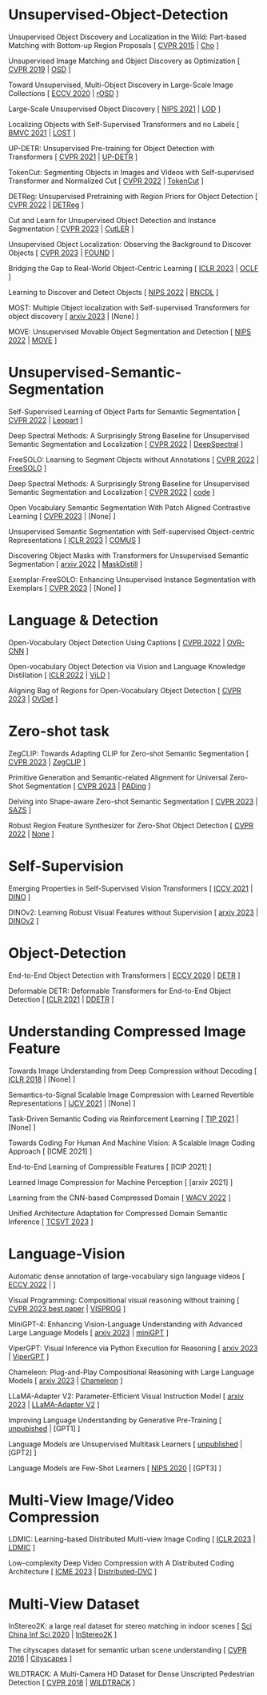 # Unsupervised-Object-Detection

Unsupervised Object Discovery and Localization in the Wild: Part-based Matching with Bottom-up Region Proposals
[
  [CVPR 2015](https://openaccess.thecvf.com/content_cvpr_2015/papers/Cho_Unsupervised_Object_Discovery_2015_CVPR_paper.pdf)
  |
  [Cho]()
]

Unsupervised Image Matching and Object Discovery as Optimization
[
  [CVPR 2019](https://arxiv.org/pdf/1904.03148.pdf)
  |
  [OSD](https://github.com/huyvvo/OSD)
]

Toward Unsupervised, Multi-Object Discovery in Large-Scale Image Collections
[
  [ECCV 2020](https://arxiv.org/pdf/2007.02662.pdf)
  |
  [rOSD](https://github.com/huyvvo/rOSD)
]

Large-Scale Unsupervised Object Discovery
[
  [NIPS 2021](https://arxiv.org/pdf/2106.06650.pdf)
  |
  [LOD](https://github.com/huyvvo/LOD)
]

Localizing Objects with Self-Supervised Transformers and no Labels
[
  [BMVC 2021](https://arxiv.org/pdf/2109.14279.pdf)
  |
  [LOST](https://github.com/valeoai/LOST)
]


UP-DETR: Unsupervised Pre-training for Object Detection with Transformers
[
  [CVPR 2021](https://arxiv.org/pdf/2011.09094.pdf)
  |
  [UP-DETR](https://github.com/dddzg/up-detr)
]

TokenCut: Segmenting Objects in Images and Videos with Self-supervised Transformer and Normalized Cut
[
  [CVPR 2022](https://arxiv.org/pdf/2209.00383.pdf)
  |
  [TokenCut](https://github.com/YangtaoWANG95/TokenCut)
]

DETReg: Unsupervised Pretraining with Region Priors for Object Detection
[
  [CVPR 2022](https://openaccess.thecvf.com/content/CVPR2022/papers/Bar_DETReg_Unsupervised_Pretraining_With_Region_Priors_for_Object_Detection_CVPR_2022_paper.pdf)
  |
  [DETReg](https://www.amirbar.net/detreg/)
]

Cut and Learn for Unsupervised Object Detection and Instance Segmentation
[
  [CVPR 2023](https://arxiv.org/pdf/2301.11320.pdf)
  |
  [CutLER](https://github.com/facebookresearch/CutLER)
]

Unsupervised Object Localization: Observing the Background to Discover Objects
[
  [CVPR 2023](https://openaccess.thecvf.com/content/CVPR2023/papers/Simeoni_Unsupervised_Object_Localization_Observing_the_Background_To_Discover_Objects_CVPR_2023_paper.pdf)
  |
  [FOUND](https://github.com/valeoai/FOUND)
]

Bridging the Gap to Real-World Object-Centric Learning
[
  [ICLR 2023](https://arxiv.org/pdf/2209.14860.pdf)
  |
  [OCLF](https://github.com/amazon-science/object-centric-learning-framework)
]

Learning to Discover and Detect Objects
[
  [NIPS 2022](https://arxiv.org/pdf/2210.10774.pdf)
  |
  [RNCDL](https://github.com/vlfom/RNCDL)
]

MOST: Multiple Object localization with Self-supervised Transformers for object discovery
[
  [arxiv 2023](https://arxiv.org/pdf/2304.05387.pdf)
  |
  [None]
]

MOVE: Unsupervised Movable Object Segmentation and Detection
[
  [NIPS 2022](https://arxiv.org/pdf/2210.07920.pdf)
  |
  [MOVE](https://github.com/adambielski/move-seg)
]

# Unsupervised-Semantic-Segmentation
Self-Supervised Learning of Object Parts for Semantic Segmentation
[
  [CVPR 2022](https://arxiv.org/pdf/2204.13101.pdf)
  |
  [Leopart](https://github.com/MkuuWaUjinga/leopart)
]

Deep Spectral Methods: A Surprisingly Strong Baseline for Unsupervised Semantic Segmentation and Localization
[
  [CVPR 2022](https://arxiv.org/pdf/2205.07839.pdf)
  |
  [DeepSpectral](https://github.com/lukemelas/deep-spectral-segmentation)
]

FreeSOLO: Learning to Segment Objects without Annotations
[
  [CVPR 2022](https://arxiv.org/pdf/2202.12181.pdf)
  |
  [FreeSOLO](https://github.com/NVlabs/FreeSOLO)
]

Deep Spectral Methods: A Surprisingly Strong Baseline for Unsupervised Semantic Segmentation and Localization
[
  [CVPR 2022](https://openaccess.thecvf.com/content/CVPR2022/papers/Melas-Kyriazi_Deep_Spectral_Methods_A_Surprisingly_Strong_Baseline_for_Unsupervised_Semantic_CVPR_2022_paper.pdf)
  |
  [code](https://github.com/lukemelas/deep-spectral-segmentation)
]

Open Vocabulary Semantic Segmentation With Patch Aligned Contrastive Learning
[
  [CVPR 2023](https://openaccess.thecvf.com/content/CVPR2023/papers/Mukhoti_Open_Vocabulary_Semantic_Segmentation_With_Patch_Aligned_Contrastive_Learning_CVPR_2023_paper.pdf)
  |
  [None]
]

Unsupervised Semantic Segmentation with Self-supervised Object-centric Representations
[
  [ICLR 2023](https://arxiv.org/pdf/2207.05027.pdf)
  |
  [COMUS]()
]

Discovering Object Masks with Transformers for Unsupervised Semantic Segmentation
[
  [arxiv 2022](https://arxiv.org/pdf/2206.06363.pdf)
  |
  [MaskDistill](https://github.com/wvangansbeke/MaskDistill)
]

Exemplar-FreeSOLO: Enhancing Unsupervised Instance Segmentation with Exemplars
[
  [CVPR 2023](https://openaccess.thecvf.com/content/CVPR2023/papers/Ishtiak_Exemplar-FreeSOLO_Enhancing_Unsupervised_Instance_Segmentation_With_Exemplars_CVPR_2023_paper.pdf)
  |
  [None]
]

# Language & Detection

Open-Vocabulary Object Detection Using Captions
[
  [CVPR 2022](https://arxiv.org/pdf/2011.10678.pdf)
  |
  [OVR-CNN](https://github.com/alirezazareian/ovr-cnn)
]

Open-vocabulary Object Detection via Vision and Language Knowledge Distillation
[
  [ICLR 2022](https://arxiv.org/pdf/2104.13921.pdf)
  |
  [ViLD](https://github.com/tensorflow/tpu/tree/master/models/official/detection/projects/vild)
]

Aligning Bag of Regions for Open-Vocabulary Object Detection
[
  [CVPR 2023](https://openaccess.thecvf.com/content/CVPR2023/papers/Wu_Aligning_Bag_of_Regions_for_Open-Vocabulary_Object_Detection_CVPR_2023_paper.pdf)
  |
  [OVDet](https://github.com/wusize/ovdet)
]



# Zero-shot task
ZegCLIP: Towards Adapting CLIP for Zero-shot Semantic Segmentation
[
  [CVPR 2023](https://openaccess.thecvf.com/content/CVPR2023/papers/Zhou_ZegCLIP_Towards_Adapting_CLIP_for_Zero-Shot_Semantic_Segmentation_CVPR_2023_paper.pdf)
  |
  [ZegCLIP](https://github.com/ZiqinZhou66/ZegCLIP)
]

Primitive Generation and Semantic-related Alignment for Universal Zero-Shot Segmentation
[
  [CVPR 2023](https://arxiv.org/pdf/2306.11087.pdf)
  |
  [PADing](https://github.com/heshuting555/PADing)
]

Delving into Shape-aware Zero-shot Semantic Segmentation
[
  [CVPR 2023](https://arxiv.org/pdf/2304.08491.pdf)
  |
  [SAZS](https://github.com/Liuxinyv/SAZS)
]

Robust Region Feature Synthesizer for Zero-Shot Object Detection
[
  [CVPR 2022](https://openaccess.thecvf.com/content/CVPR2022/papers/Huang_Robust_Region_Feature_Synthesizer_for_Zero-Shot_Object_Detection_CVPR_2022_paper.pdf)
  |
  [None]()
]

# Self-Supervision
Emerging Properties in Self-Supervised Vision Transformers
[
  [ICCV 2021](https://openaccess.thecvf.com/content/ICCV2021/papers/Caron_Emerging_Properties_in_Self-Supervised_Vision_Transformers_ICCV_2021_paper.pdf)
  |
  [DINO](https://github.com/facebookresearch/dino)
]

DINOv2: Learning Robust Visual Features without Supervision
[
  [arxiv 2023](https://arxiv.org/pdf/2304.07193.pdf)
  |
  [DINOv2](https://github.com/facebookresearch/dinov2)
]

# Object-Detection
End-to-End Object Detection with Transformers
[
  [ECCV 2020](https://arxiv.org/pdf/2005.12872.pdf)
  |
  [DETR](https://github.com/facebookresearch/detr)
]

Deformable DETR: Deformable Transformers for End-to-End Object Detection
[
  [ICLR 2021](https://arxiv.org/pdf/2010.04159.pdf)
  |
  [DDETR](https://github.com/fundamentalvision/Deformable-DETR)
]

# Understanding Compressed Image Feature
Towards Image Understanding from Deep Compression without Decoding
[
  [ICLR 2018](https://arxiv.org/pdf/1803.06131.pdf)
  |
  [None]
]

Semantics-to-Signal Scalable Image Compression with Learned Revertible Representations
[
  [IJCV 2021](https://link.springer.com/article/10.1007/s11263-021-01491-7)
  |
  [None]
]

Task-Driven Semantic Coding via Reinforcement Learning
[
  [TIP 2021](https://ieeexplore.ieee.org/abstract/document/9472999)
  |
  [None]
]

Towards Coding For Human And Machine Vision: A Scalable Image Coding Approach
[
  [ICME 2021]
]

End-to-End Learning of Compressible Features
[
  [ICIP 2021]
]

Learned Image Compression for Machine Perception
[
  [arxiv 2021]
]

Learning from the CNN-based Compressed Domain
[
  [WACV 2022](https://openaccess.thecvf.com/content/WACV2022/papers/Wang_Learning_From_the_CNN-Based_Compressed_Domain_WACV_2022_paper.pdf)
]

Unified Architecture Adaptation for Compressed Domain Semantic Inference
[
  [TCSVT 2023](https://ieeexplore.ieee.org/abstract/document/10029924)
]

# Language-Vision
Automatic dense annotation of large-vocabulary sign language videos
[
  [ECCV 2022](https://arxiv.org/pdf/2208.02802.pdf)
  |
  []()
]

Visual Programming: Compositional visual reasoning without training
[
  [CVPR 2023 best paper](https://arxiv.org/pdf/2211.11559.pdf)
  |
  [VISPROG](https://github.com/allenai/visprog)
]

MiniGPT-4: Enhancing Vision-Language Understanding with Advanced Large Language Models
[
  [arxiv 2023](https://arxiv.org/pdf/2304.10592.pdf)
  |
  [miniGPT](https://github.com/Vision-CAIR/MiniGPT-4)
]

ViperGPT: Visual Inference via Python Execution for Reasoning
[
  [arxiv 2023](https://arxiv.org/pdf/2303.08128.pdf)
  |
  [ViperGPT]()
]

Chameleon: Plug-and-Play Compositional Reasoning with Large Language Models
[
  [arxiv 2023](https://arxiv.org/pdf/2304.09842.pdf)
  |
  [Chameleon](https://github.com/lupantech/chameleon-llm)
]

LLaMA-Adapter V2: Parameter-Efficient Visual Instruction Model
[
  [arxiv 2023](https://arxiv.org/pdf/2304.15010.pdf)
  |
  [LLaMA-Adapter V2](https://github.com/ZrrSkywalker/LLaMA-Adapter)
]

Improving Language Understanding by Generative Pre-Training
[
  [unpubished](https://www.cs.ubc.ca/~amuham01/LING530/papers/radford2018improving.pdf)
  |
  [GPT1]
]

Language Models are Unsupervised Multitask Learners
[
  [unpublished](https://life-extension.github.io/2020/05/27/GPT%E6%8A%80%E6%9C%AF%E5%88%9D%E6%8E%A2/language-models.pdf)
  |
  [GPT2]
]

Language Models are Few-Shot Learners
[
  [NIPS 2020](https://proceedings.neurips.cc/paper_files/paper/2020/file/1457c0d6bfcb4967418bfb8ac142f64a-Paper.pdf)
  |
  [GPT3]
]

# Multi-View Image/Video Compression
LDMIC: Learning-based Distributed Multi-view Image Coding
[
  [ICLR 2023](https://arxiv.org/pdf/2301.09799.pdf)
  |
  [LDMIC](https://github.com/Xinjie-Q/LDMIC)
]

Low-complexity Deep Video Compression with A Distributed Coding Architecture
[
  [ICME 2023](https://arxiv.org/pdf/2303.11599.pdf)
  |
  [Distributed-DVC](https://github.com/Xinjie-Q/Distributed-DVC)
]

# Multi-View Dataset
InStereo2K: a large real dataset for stereo matching in indoor scenes
[
  [Sci China Inf Sci 2020](https://link.springer.com/article/10.1007/s11432-019-2803-x)
  |
  [InStereo2K](https://github.com/yuhuaxu/stereodataset)
]

The cityscapes dataset for semantic urban scene understanding
[
  [CVPR 2016](https://openaccess.thecvf.com/content_cvpr_2016/papers/Cordts_The_Cityscapes_Dataset_CVPR_2016_paper.pdf)
  |
  [Cityscapes](https://www.cityscapes-dataset.com/)
]

WILDTRACK: A Multi-Camera HD Dataset for Dense Unscripted Pedestrian Detection
[
  [CVPR 2018](https://openaccess.thecvf.com/content_cvpr_2018/papers/Chavdarova_WILDTRACK_A_Multi-Camera_CVPR_2018_paper.pdf)
  |
  [WILDTRACK](https://www.epfl.ch/labs/cvlab/data/data-wildtrack/)
]
